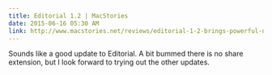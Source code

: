 ```yaml
---
title: Editorial 1.2 | MacStories
date: 2015-06-16 05:30 AM
link: http://www.macstories.net/reviews/editorial-1-2-brings-powerful-new-text-editing-features-more-ios-automation/
---
```


Sounds like a good update to Editorial. A bit bummed there is no share extension, but I look forward to trying out the other updates.
